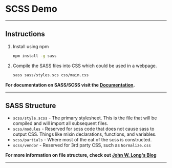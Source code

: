 # SCSS Demo

---

## Instructions

1. Install using npm
    ```bash
    npm install -g sass
    ```
2. Compile the SASS files into CSS which could be used in a webpage.
    ```bash
    sass sass/styles.scs css/main.css
    ```

**For documentation on SASS/SCSS visit the [Documentation](https://sass-lang.com).**

---

## SASS Structure

* `scss/style.scss` - The primary stylesheet. This is the file that will be compiled and will import all subsequent files.
* `scss/modules` - Reserved for scss code that does not cause sass to output CSS. Things like mixin declarations, functions, and variables.
* `scss/partials` - Where most of the eat of the scss is constructed.
* `scss/vendor` - Reserved for 3rd party CSS, such as `Normalize.css`

**For more information on file structure, check out [John W. Long's Blog](http://thesassway.com/beginner/how-to-structure-a-sass-project)**

---